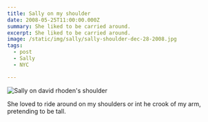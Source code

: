 ```yaml
---
title: Sally on my shoulder
date: 2008-05-25T11:00:00.000Z
summary: She liked to be carried around.
excerpt: She liked to be carried around.
image: /static/img/sally/sally-shoulder-dec-28-2008.jpg
tags:
  - post 
  - Sally
  - NYC

---
```


![Sally on david rhoden's shoulder](/static/img/sally/sally-shoulder-dec-28-2008.jpg "Sally on david rhoden's shoulder")

She loved to ride around on my shoulders or int he crook of my arm, pretending to be tall.